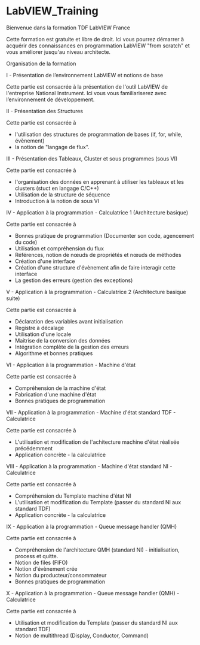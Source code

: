 # LabVIEW_Training
Bienvenue dans la formation TDF LabVIEW France

Cette formation est gratuite et libre de droit.
Ici vous pourrez démarrer à acquérir des connaissances en programmation LabVIEW "from scratch" et vous améliorer jusqu'au niveau architecte.

Organisation de la formation 

I - Présentation de l’environnement LabVIEW et notions de base 

Cette partie est consacrée à la présentation de l'outil LabVIEW de l'entreprise National Instrument. 
Ici vous vous familiariserez avec l’environnement de développement.

II - Présentation des Structures 

Cette partie est consacrée à 
 - l'utilisation des structures de programmation de bases (if, for, while, évènement) 
 - la notion de "langage de flux".

III - Présentation des Tableaux, Cluster et sous programmes (sous VI)

Cette partie est consacrée à 
 - l'organisation des données en apprenant à utiliser les tableaux et les clusters (stuct en langage C/C++) 
 - Utilisation de la structure de séquence
 - Introduction à la notion de sous VI

IV - Application à la programmation - Calculatrice 1 (Architecture basique)

Cette partie est consacrée à 
 - Bonnes pratique de programmation (Documenter son code, agencement du code)
 - Utilisation et compréhension du flux
 - Références, notion de nœuds de propriétés et nœuds de méthodes
 - Création d'une interface 
 - Création d'une structure d'évènement afin de faire interagir cette interface
 - La gestion des erreurs (gestion des exceptions)

V - Application à la programmation - Calculatrice 2 (Architecture basique suite)

Cette partie est consacrée à 
 - Déclaration des variables avant initialisation 
 - Registre à décalage  
 - Utilisation d'une locale
 - Maitrise de la conversion des données 
 - Intégration complète de la gestion des erreurs
 - Algorithme et bonnes pratiques

VI - Application à la programmation - Machine d'état 

Cette partie est consacrée à 
 - Compréhension de la machine d'état
 - Fabrication d'une machine d'état
 - Bonnes pratiques de programmation 

VII - Application à la programmation - Machine d'état standard TDF - Calculatrice

Cette partie est consacrée à 
 - L'utilisation et modification de l'achitecture machine d'état réalisée précédemment 
 - Application concrète - la calculatrice

VIII - Application à la programmation - Machine d'état standard NI - Calculatrice

Cette partie est consacrée à 
 - Compréhension du Template machine d'état NI
 - L'utilisation et modification du Template (passer du standard NI aux standard TDF)
 - Application concrète - la calculatrice

IX - Application à la programmation - Queue message handler (QMH) 

Cette partie est consacrée à 
 - Compréhension de l'architecture QMH (standard NI) - initialisation, process et quitte.
 - Notion de files (FIFO)
 - Notion d'évènement crée
 - Notion du producteur/consommateur
 - Bonnes pratiques de programmation 

X - Application à la programmation - Queue message handler (QMH) - Calculatrice

Cette partie est consacrée à 
 - Utilisation et modification du Template (passer du standard NI aux standard TDF)
 - Notion de multithread (Display, Conductor, Command)



